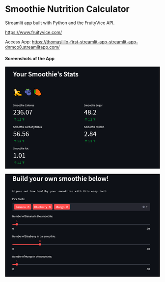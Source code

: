 # Smoothie Nutrition Calculator 

Streamlit app built with Python and the FruityVice API.

https://www.fruityvice.com/

Access App:
https://thomaslillo-first-streamlit-app-streamlit-app-dnmco8.streamlitapp.com/

#### Screenshots of the App

![ConnectingFiles](sc1.png)

![ConnectingFiles](sc2.png)
